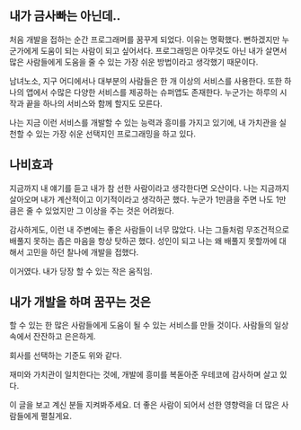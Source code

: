 ## 내가 금사빠는 아닌데..

처음 개발을 접하는 순간 프로그래머를 꿈꾸게 되었다.
이유는 명확했다. 뻔하겠지만 누군가에게 도움이 되는 사람이 되고 싶어서다.
프로그래밍은 아무것도 아닌 내가 살면서 많은 사람들에게 도움을 줄 수 있는 가장 쉬운 방법이라고 생각했기 때문이다.

남녀노소, 지구 어디에서나 대부분의 사람들은 한 개 이상의 서비스를 사용한다.
또한 하나의 앱에서 수많은 다양한 서비스를 제공하는 슈퍼앱도 존재한다.
누군가는 하루의 시작과 끝을 하나의 서비스와 함께 할지도 모른다.

나는 지금 이런 서비스를 개발할 수 있는 능력과 흥미를 가지고 있기에, 내 가치관을 실천할 수 있는 가장 쉬운 선택지인 프로그래밍을 하고 있다.

## 나비효과

지금까지 내 얘기를 듣고 내가 참 선한 사람이라고 생각한다면 오산이다.
나는 지금까지 살아오며 내가 계산적이고 이기적이라고 생각하곤 했다.
누군가 1만큼을 주면 나도 1만큼은 줄 수 있었지만 그 이상을 주는 것은 어려웠다.

감사하게도, 이런 내 주변에는 좋은 사람들이 너무 많았다.
나는 그들처럼 무조건적으로 배풀지 못하는 좁은 마음을 항상 탓하곤 했다.
성인이 되고 나는 왜 배풀지 못할까에 대해서 고민을 하던 찰나에 개발을 접했다.

이거였다. 내가 당장 할 수 있는 작은 움직임.

## 내가 개발을 하며 꿈꾸는 것은

할 수 있는 한 많은 사람들에게 도움이 될 수 있는 서비스를 만들 것이다.
사람들의 일상 속에서 잔잔하고 은은하게.

회사를 선택하는 기준도 위와 같다.

재미와 가치관이 일치한다는 것에, 개발에 흥미를 복돋아준 우테코에 감사하며 살고 있다.

이 글을 보고 계신 분들 지켜봐주세요. 더 좋은 사람이 되어서 선한 영향력을 더 많은 사람들에게 펼칠게요.
